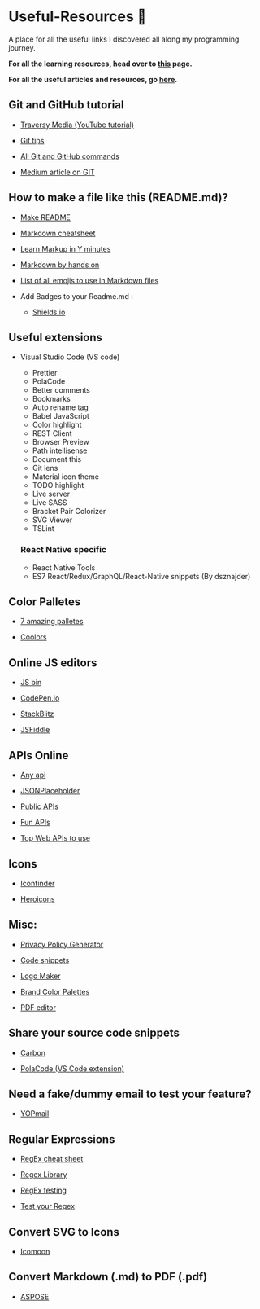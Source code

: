 # Useful-Resources :rocket:
A place for all the useful links I discovered all along my programming journey.

**For all the learning resources, head over to [this](https://github.com/Quadrified/Useful-Links/blob/master/Learning-Resources.md#learning-resources-books) page.**

__For all the useful articles and resources, go [here](https://github.com/Quadrified/Useful-Links/blob/master/Useful-Articles.md#useful-articles-books).__

## Git and GitHub tutorial
* [Traversy Media (YouTube tutorial)](https://www.youtube.com/watch?v=SWYqp7iY_Tc)

* [Git tips](https://github.com/Quadrified/Git-Tips)

* [All Git and GitHub commands](https://github.com/joshnh/Git-Commands)

* [Medium article on GIT](https://itnext.io/become-a-git-pro-in-just-one-blog-a-thorough-guide-to-git-architecture-and-command-line-interface-93fbe9bdb395)


## How to make a file like this (README.md)?
* [Make README](https://www.makeareadme.com/)

* [Markdown cheatsheet](https://www.markdownguide.org/cheat-sheet)

* [Learn Markup in Y minutes](https://learnxinyminutes.com/docs/markdown/)

* [Markdown by hands on](https://commonmark.org/help/tutorial/index.html)

* [List of all emojis to use in Markdown files](https://www.webfx.com/tools/emoji-cheat-sheet/)

* Add Badges to your Readme.md : 
    - [Shields.io](https://shields.io/)

## Useful extensions
* Visual Studio Code (VS code)
	- Prettier
	- PolaCode
	- Better comments
	- Bookmarks
	- Auto rename tag
	- Babel JavaScript
	- Color highlight
	- REST Client
	- Browser Preview
	- Path intellisense
	- Document this
	- Git lens
	- Material icon theme
	- TODO highlight
	- Live server
	- Live SASS
	- Bracket Pair Colorizer
	- SVG Viewer
	- TSLint
	
	### React Native specific	
	- React Native Tools
	- ES7 React/Redux/GraphQL/React-Native snippets (By dsznajder)
	

## Color Palletes
* [7 amazing palletes](https://www.instagram.com/p/CE6wlVYAysh/)

* [Coolors](coolors.co/)
	

## Online JS editors
* [JS bin](https://jsbin.com/?js,console,output)

* [CodePen.io](https://codepen.io/pen/)

* [StackBlitz](https://stackblitz.com/)

* [JSFiddle](https://jsfiddle.net/)


## APIs Online
* [Any api](https://any-api.com/)

* [JSONPlaceholder](https://jsonplaceholder.typicode.com/)

* [Public APIs](https://github.com/public-apis/public-apis)

* [Fun APIs](https://www.instagram.com/p/CE3V8QTAUNY/)

* [Top Web APIs to use](https://www.instagram.com/p/CERlYAxg_yh/)


## Icons
* [Iconfinder](https://www.iconfinder.com/)

* [Heroicons](https://heroicons.dev/)
	

## Misc:
* [Privacy Policy Generator](https://getterms.io/)

* [Code snippets](https://shortcode.dev/)

* [Logo Maker](https://www.logomaker.com/)

* [Brand Color Palettes](https://brandpalettes.com/)

* [PDF editor](https://www.pdf2go.com/)


## Share your source code snippets
* [Carbon](https://carbon.now.sh/)

* [PolaCode (VS Code extension)](https://marketplace.visualstudio.com/items?itemName=pnp.polacode)


## Need a fake/dummy email to test your feature?
* [YOPmail](http://www.yopmail.com/en/)


## Regular Expressions
* [RegEx cheat sheet](https://fireship.io/lessons/regex-cheat-sheet-js/)

* [Regex Library](http://regexlib.com/Search.aspx?k=alphabets&c=-1&m=-1&ps=20&AspxAutoDetectCookieSupport=1)

* [RegEx testing](https://regexr.com/)

* [Test your Regex](https://www.regular-expressions.info/javascriptexample.html)


## Convert SVG to Icons
* [Icomoon](https://icomoon.io/app/#/select)


## Convert Markdown (.md) to PDF (.pdf)
* [ASPOSE](https://products.aspose.app/html/conversion/md-to-pdf)
